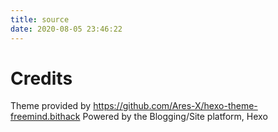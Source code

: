 ```yaml
---
title: source
date: 2020-08-05 23:46:22
---
```


# Credits

Theme provided by https://github.com/Ares-X/hexo-theme-freemind.bithack
Powered by the Blogging/Site platform, Hexo